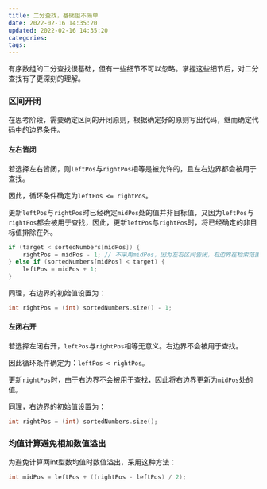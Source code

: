 ```yaml
---
title: 二分查找，基础但不简单
date: 2022-02-16 14:35:20
updated: 2022-02-16 14:35:20
categories:
tags:
---
```


有序数组的二分查找很基础，但有一些细节不可以忽略。掌握这些细节后，对二分查找有了更深刻的理解。

### 区间开闭

在思考阶段，需要确定区间的开闭原则，根据确定好的原则写出代码，继而确定代码中的边界条件。

#### 左右皆闭

若选择左右皆闭，则`leftPos`与`rightPos`相等是被允许的，且左右边界都会被用于查找。 

因此，循环条件确定为`leftPos <= rightPos`。

更新`leftPos`与`rightPos`时已经确定`midPos`处的值并非目标值，又因为`leftPos`与`rightPos`都会被用于查找，因此，更新`leftPos`与`rightPos`时，将已经确定的非目标值排除在外。

```c++
if (target < sortedNumbers[midPos]) {  
    rightPos = midPos - 1; // 不采用midPos，因为左右区间皆闭，右边界在检索范围内，而mid处已确定非目标，故将右边界更新为midPos - 1  
} else if (sortedNumbers[midPos] < target) {  
    leftPos = midPos + 1;  
}
```

同理，右边界的初始值设置为：

```c++
int rightPos = (int) sortedNumbers.size() - 1;
```


#### 左闭右开

若选择左闭右开，`leftPos`与`rightPos`相等无意义。右边界不会被用于查找。

因此循环条件确定为：`leftPos < rightPos`。

更新`rightPos`时，由于右边界不会被用于查找，因此将右边界更新为`midPos`处的值。

同理，右边界的初始值设置为：

```c++
int rightPos = (int) sortedNumbers.size();
```

### 均值计算避免相加数值溢出

为避免计算两int型数均值时数值溢出，采用这种方法：
```c++
int midPos = leftPos + ((rightPos - leftPos) / 2);
```